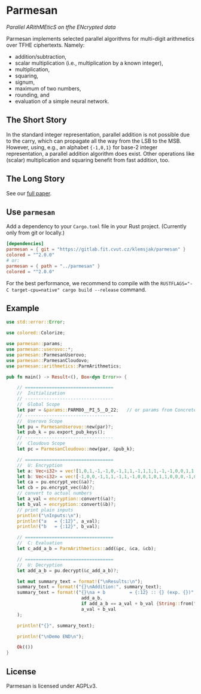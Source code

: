 
# Parmesan

*Parallel ARithMEticS on tfhe ENcrypted data*

Parmesan implements selected parallel algorithms for multi-digit arithmetics over TFHE ciphertexts. Namely:

- addition/subtraction,
- scalar multiplication (i.e., multiplication by a known integer),
- multiplication,
- squaring,
- signum,
- maximum of two numbers,
- rounding, and
- evaluation of a simple neural network.


## The Short Story

In the standard integer representation, parallel addition is not possible due to the carry, which can propagate all the way from the LSB to the MSB.
However, using, e.g., an alphabet `{-1,0,1}` for base-2 integer representation, a parallel addition algorithm does exist.
Other operations like (scalar) multiplication and squaring benefit from fast addition, too.


## The Long Story

See our [full paper](https://eprint.iacr.org/2022/067).


## Use `parmesan`

Add a dependency to your `Cargo.toml` file in your Rust project.
(Currently only from git or locally.)

```toml
[dependencies]
parmesan = { git = "https://gitlab.fit.cvut.cz/klemsjak/parmesan" }
colored = "^2.0.0"
# or:
parmesan = { path = "../parmesan" }
colored = "^2.0.0"
```

For the best performance, we recommend to compile with the `RUSTFLAGS="-C target-cpu=native" cargo build --release` command.


## Example

```rust
use std::error::Error;

use colored::Colorize;

use parmesan::params;
use parmesan::userovo::*;
use parmesan::ParmesanUserovo;
use parmesan::ParmesanCloudovo;
use parmesan::arithmetics::ParmArithmetics;

pub fn main() -> Result<(), Box<dyn Error>> {

    // =================================
    //  Initialization
    // ---------------------------------
    //  Global Scope
    let par = &params::PARM80__PI_5__D_22;   // or params from Concrete v0.2: CONCR__M_2__C_3
    // ---------------------------------
    //  Userovo Scope
    let pu = ParmesanUserovo::new(par)?;
    let pub_k = pu.export_pub_keys();
    // ---------------------------------
    //  Cloudovo Scope
    let pc = ParmesanCloudovo::new(par, &pub_k);

    // =================================
    //  U: Encryption
    let a: Vec<i32> = vec![1,0,1,-1,-1,0,-1,1,1,-1,1,1,1,-1,-1,0,0,1,1,0,0,0,0,-1,0,0,0,0,0,-1,0,0,];
    let b: Vec<i32> = vec![-1,0,0,-1,1,1,-1,1,-1,0,0,1,0,1,1,0,0,0,-1,0,0,1,0,0,-1,0,-1,-1,-1,1,1,0,];
    let ca = pu.encrypt_vec(&a)?;
    let cb = pu.encrypt_vec(&b)?;
    // convert to actual numbers
    let a_val = encryption::convert(&a)?;
    let b_val = encryption::convert(&b)?;
    // print plain inputs
    println!("\nInputs:\n");
    println!("a   = {:12}", a_val);
    println!("b   = {:12}", b_val);

    // =================================
    //  C: Evaluation
    let c_add_a_b = ParmArithmetics::add(&pc, &ca, &cb);

    // =================================
    //  U: Decryption
    let add_a_b = pu.decrypt(&c_add_a_b)?;

    let mut summary_text = format!("\nResults:\n");
    summary_text = format!("{}\nAddition:", summary_text);
    summary_text = format!("{}\na + b         = {:12} :: {} (exp. {})", summary_text,
                            add_a_b,
                            if add_a_b == a_val + b_val {String::from("PASS").bold().green()} else {String::from("FAIL").bold().red()},
                            a_val + b_val
    );

    println!("{}", summary_text);

    println!("\nDemo END\n");

    Ok(())
}
```


## License

Parmesan is licensed under AGPLv3.
